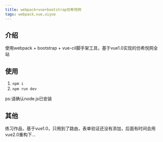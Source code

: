 ```yaml
---
title: webpack+vue+bootstrap仿希悦网 
tags: webpack,vue,xiyue
---
```



## 介绍
使用webpack + bootstrap + vue-cil脚手架工具，基于vue1.0实现的仿希悦网全站

## 使用

 1. `npm i`
 2. `npm run dev`
 
 ps:请确认node.js已安装
 
##  其他
练习作品，基于vue1.0，只用到了路由，表单验证还没有添加，后面有时间会用vue2.0重构下...